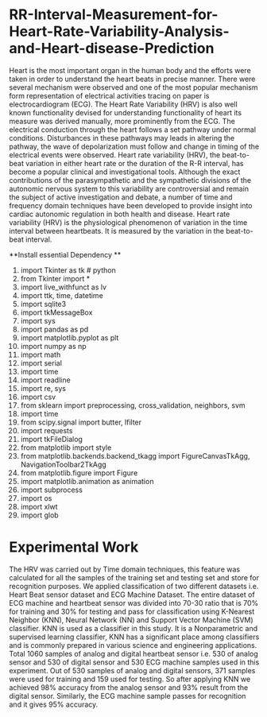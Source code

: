 # RR-Interval-Measurement-for-Heart-Rate-Variability-Analysis-and-Heart-disease-Prediction
Heart is the most important organ in the human body and the efforts were taken in order to understand the heart beats in precise manner. There were several mechanism were observed
and one of the most popular mechanism form representation of electrical activities tracing on paper is electrocardiogram (ECG). The Heart Rate Variability (HRV) is also well known
functionality devised for understanding functionality of heart its measure was derived manually, more prominently from the ECG. The electrical conduction through the heart follows
a set pathway under normal conditions. Disturbances in these pathways may leads in altering the pathway, the wave of depolarization must follow and change in timing of the electrical events were observed. Heart rate variability (HRV), the beat-to-beat variation in either heart rate or the duration of the R-R interval, has become a popular clinical and investigational tools. Although the exact contributions of the parasympathetic and the sympathetic divisions of the autonomic nervous system to this variability are controversial and remain the subject of active investigation and debate, a number of time and frequency domain techniques have been developed to provide insight into cardiac autonomic regulation in both health and disease. Heart rate variability (HRV) is the physiological phenomenon of variation in the time interval between heartbeats. It is measured by the variation in the beat-to-beat interval.


**Install essential Dependency **
1. import Tkinter as tk   # python
2. from Tkinter import *
3. import live_withfunct as lv
4. import ttk, time, datetime
5. import sqlite3
6. import tkMessageBox
7. import sys
8. import pandas as pd
9. import matplotlib.pyplot as plt
10. import numpy as np
11. import math
12. import serial
13. import time
14. import readline
15. import re, sys
16. import csv
17. from sklearn import preprocessing, cross_validation, neighbors, svm
18. import time
19. from scipy.signal import butter, lfilter
20. import requests
21. import tkFileDialog
22. from matplotlib import style
23. from matplotlib.backends.backend_tkagg import FigureCanvasTkAgg, NavigationToolbar2TkAgg
24. from matplotlib.figure import Figure
25. import matplotlib.animation as animation
26. import subprocess
27. import os
28. import xlwt
29. import glob

# Experimental Work

The HRV was carried out by Time domain techniques, this feature was calculated for all the samples of the training set and testing set and store for recognition purposes. We applied classification of two different datasets i.e. Heart Beat sensor dataset and ECG Machine Dataset. The entire dataset of ECG machine and heartbeat sensor was divided into 70-30 ratio that is 70% for training and 30% for testing and pass for classification using K-Nearest Neighbor (KNN), Neural Network (NN) and Support Vector Machine (SVM) classifier. KNN is used as a classifier in this study. It is a Nonparametric and supervised learning classifier, KNN has a significant place among classifiers and is commonly prepared in various science and engineering applications. Total 1060 samples of analog and digital heartbeat sensor i.e. 530 of analog sensor and 530 of digital sensor and 530 ECG machine samples used in this experiment. Out of 530 samples of analog and digital sensors, 371 samples were used for training and 159 used for testing. So after applying KNN we achieved 98% accuracy from the analog sensor and 93% result from the digital sensor. Similarly, the ECG machine sample passes for recognition and it gives 95% accuracy.
